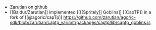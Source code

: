 - Zarutian on github
- [[Baldur/Zarutian]] implemented [[[[Spritely]] Goblins]] [[CapTP]] in a fork of [[@agoric/capTp]] https://github.com/zarutian/agoric-sdk/blob/zarutian/captp_variant/packages/captp/lib/captp_goblins.js
